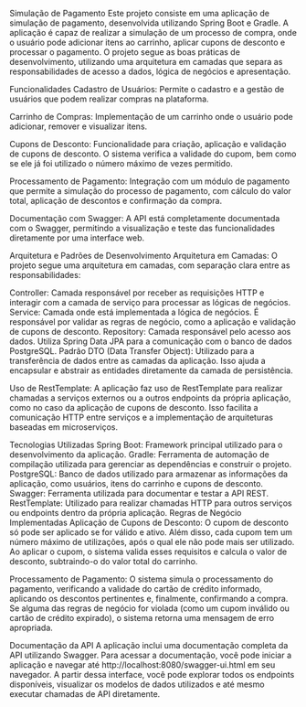 Simulação de Pagamento
Este projeto consiste em uma aplicação de simulação de pagamento, desenvolvida utilizando Spring Boot e Gradle. A aplicação é capaz de realizar a simulação de um processo de compra, onde o usuário pode adicionar itens ao carrinho, aplicar cupons de desconto e processar o pagamento. O projeto segue as boas práticas de desenvolvimento, utilizando uma arquitetura em camadas que separa as responsabilidades de acesso a dados, lógica de negócios e apresentação.

Funcionalidades
Cadastro de Usuários: Permite o cadastro e a gestão de usuários que podem realizar compras na plataforma.

Carrinho de Compras: Implementação de um carrinho onde o usuário pode adicionar, remover e visualizar itens.

Cupons de Desconto: Funcionalidade para criação, aplicação e validação de cupons de desconto. O sistema verifica a validade do cupom, bem como se ele já foi utilizado o número máximo de vezes permitido.

Processamento de Pagamento: Integração com um módulo de pagamento que permite a simulação do processo de pagamento, com cálculo do valor total, aplicação de descontos e confirmação da compra.

Documentação com Swagger: A API está completamente documentada com o Swagger, permitindo a visualização e teste das funcionalidades diretamente por uma interface web.

Arquitetura e Padrões de Desenvolvimento
Arquitetura em Camadas: O projeto segue uma arquitetura em camadas, com separação clara entre as responsabilidades:

Controller: Camada responsável por receber as requisições HTTP e interagir com a camada de serviço para processar as lógicas de negócios.
Service: Camada onde está implementada a lógica de negócios. É responsável por validar as regras de negócio, como a aplicação e validação de cupons de desconto.
Repository: Camada responsável pelo acesso aos dados. Utiliza Spring Data JPA para a comunicação com o banco de dados PostgreSQL.
Padrão DTO (Data Transfer Object): Utilizado para a transferência de dados entre as camadas da aplicação. Isso ajuda a encapsular e abstrair as entidades diretamente da camada de persistência.

Uso de RestTemplate: A aplicação faz uso de RestTemplate para realizar chamadas a serviços externos ou a outros endpoints da própria aplicação, como no caso da aplicação de cupons de desconto. Isso facilita a comunicação HTTP entre serviços e a implementação de arquiteturas baseadas em microserviços.

Tecnologias Utilizadas
Spring Boot: Framework principal utilizado para o desenvolvimento da aplicação.
Gradle: Ferramenta de automação de compilação utilizada para gerenciar as dependências e construir o projeto.
PostgreSQL: Banco de dados utilizado para armazenar as informações da aplicação, como usuários, itens do carrinho e cupons de desconto.
Swagger: Ferramenta utilizada para documentar e testar a API REST.
RestTemplate: Utilizado para realizar chamadas HTTP para outros serviços ou endpoints dentro da própria aplicação.
Regras de Negócio Implementadas
Aplicação de Cupons de Desconto: O cupom de desconto só pode ser aplicado se for válido e ativo. Além disso, cada cupom tem um número máximo de utilizações, após o qual ele não pode mais ser utilizado. Ao aplicar o cupom, o sistema valida esses requisitos e calcula o valor de desconto, subtraindo-o do valor total do carrinho.

Processamento de Pagamento: O sistema simula o processamento do pagamento, verificando a validade do cartão de crédito informado, aplicando os descontos pertinentes e, finalmente, confirmando a compra. Se alguma das regras de negócio for violada (como um cupom inválido ou cartão de crédito expirado), o sistema retorna uma mensagem de erro apropriada.

Documentação da API
A aplicação inclui uma documentação completa da API utilizando Swagger. Para acessar a documentação, você pode iniciar a aplicação e navegar até http://localhost:8080/swagger-ui.html em seu navegador. A partir dessa interface, você pode explorar todos os endpoints disponíveis, visualizar os modelos de dados utilizados e até mesmo executar chamadas de API diretamente.
